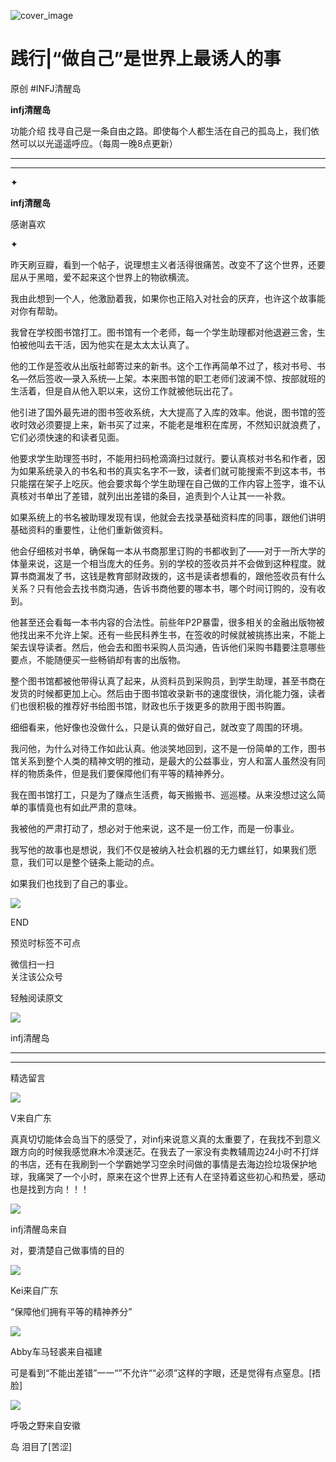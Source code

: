 ![cover_image](https://mmbiz.qlogo.cn/mmbiz_jpg/DZCdtia4bJxqWyYzs5sfxTMQNicXenwcjfUWAzIiaA2UXf70RKU4pIS2faoBa4zPFSt9Uel4SAsdf6NwTAtiao4f5g/0?wx_fmt=jpeg)

#  践行|“做自己”是世界上最诱人的事

原创  #INFJ清醒岛  

**infj清醒岛**



功能介绍  找寻自己是一条自由之路。即使每个人都生活在自己的孤岛上，我们依然可以以光遥遥呼应。（每周一晚8点更新）

__ __

__ _ _

✦

  

**infj清醒岛**

感谢喜欢

✦

  

  

昨天刷豆瓣，看到一个帖子，说理想主义者活得很痛苦。改变不了这个世界，还要屈从于黑暗，爱不起来这个世界上的物欲横流。

我由此想到一个人，他激励着我，如果你也正陷入对社会的厌弃，也许这个故事能对你有帮助。

我曾在学校图书馆打工。图书馆有一个老师，每一个学生助理都对他退避三舍，生怕被他叫去干活，因为他实在是太太太认真了。

他的工作是签收从出版社邮寄过来的新书。这个工作再简单不过了，核对书号、书名—然后签收—录入系统—上架。本来图书馆的职工老师们波澜不惊、按部就班的生活着，但是自从他入职以来，这份工作就被他玩出花了。

他引进了国外最先进的图书签收系统，大大提高了入库的效率。他说，图书馆的签收时效必须要提上来，新书买了过来，不能老是堆积在库房，不然知识就浪费了，它们必须快速的和读者见面。

他要求学生助理签书时，不能用扫码枪滴滴扫过就行。要认真核对书名和作者，因为如果系统录入的书名和书的真实名字不一致，读者们就可能搜索不到这本书，书只能摆在架子上吃灰。他会要求每个学生助理在自己做的工作内容上签字，谁不认真核对书单出了差错，就列出出差错的条目，追责到个人让其一一补救。

如果系统上的书名被助理发现有误，他就会去找录基础资料库的同事，跟他们讲明基础资料的重要性，让他们重新做资料。

他会仔细核对书单，确保每一本从书商那里订购的书都收到了——对于一所大学的体量来说，这是一个相当庞大的任务。别的学校的签收员并不会做到这种程度。就算书商漏发了书，这钱是教育部财政拨的，这书是读者想看的，跟他签收员有什么关系？只有他会去找书商沟通，告诉书商他要的哪本书，哪个时间订购的，没有收到。

他甚至还会看每一本书内容的合法性。前些年P2P暴雷，很多相关的金融出版物被他找出来不允许上架。还有一些民科养生书，在签收的时候就被挑拣出来，不能上架去误导读者。然后，他会去和图书采购人员沟通，告诉他们采购书籍要注意哪些要点，不能随便买一些畅销却有害的出版物。

整个图书馆都被他带得认真了起来，从资料员到采购员，到学生助理，甚至书商在发货的时候都更加上心。然后由于图书馆收录新书的速度很快，消化能力强，读者们也很积极的推荐好书给图书馆，财政也乐于拨更多的款用于图书购置。

细细看来，他好像也没做什么，只是认真的做好自己，就改变了周围的环境。

我问他，为什么对待工作如此认真。他淡笑地回到，这不是一份简单的工作，图书馆关系到整个人类的精神文明的推动，是最大的公益事业，穷人和富人虽然没有同样的物质条件，但是我们要保障他们有平等的精神养分。

我在图书馆打工，只是为了赚点生活费，每天搬搬书、巡巡楼。从来没想过这么简单的事情竟也有如此严肃的意味。

我被他的严肃打动了，想必对于他来说，这不是一份工作，而是一份事业。

我写他的故事也是想说，我们不仅是被纳入社会机器的无力螺丝钉，如果我们愿意，我们可以是整个链条上能动的点。

如果我们也找到了自己的事业。

  

![](https://mmbiz.qpic.cn/mmbiz_gif/7FiadXCUBpqt43ySAFleQonQAWQDMwvCPOiaiaFlUYSG8ibicVqc4d5rBa4niaAWr9DmauJ43FCich2gaNDU6PiaKZQf6w/640?wx_fmt=gif)

END  

预览时标签不可点

微信扫一扫  
关注该公众号



轻触阅读原文

![](http://mmbiz.qpic.cn/mmbiz_png/DZCdtia4bJxpcRrqEcIicNn7icChObS1Eqm6u2hlN1LGAHvlMHZg6O2a3A47KdeC6IqvVTuryNZQpDFQ1LX3JvT9w/0?wx_fmt=png)

infj清醒岛







****



****





精选留言

![](http://mmsns.qpic.cn/mmsns/iaxNB5XaibCeLTYWIUGCYm7cS1kFxTx4ibUSEBZJ6VnOdXPDItJ9PaGRg/0)

V来自广东

真真切切能体会岛当下的感受了，对infj来说意义真的太重要了，在我找不到意义跟方向的时候我感觉麻木冷漠迷茫。在我去了一家没有卖教辅周边24小时不打烊的书店，还有在我刷到一个学霸她学习空余时间做的事情是去海边捡垃圾保护地球，我痛哭了一个小时，原来在这个世界上还有人在坚持着这些初心和热爱，感动也是找到方向！！！

![](http://wx.qlogo.cn/mmhead/Q3auHgzwzM4icoibBPppWkMrbLG1lB8KhWHaiaiabBib87BTTdVQC8Cyacg/64)

infj清醒岛来自

对，要清楚自己做事情的目的

![](http://mmsns.qpic.cn/mmsns/iaxNB5XaibCeLTYWIUGCYm7cS1kFxTx4ibUSEBZJ6VnOdXPDItJ9PaGRg/0)

Kei来自广东

“保障他们拥有平等的精神养分”

![](http://mmsns.qpic.cn/mmsns/iaxNB5XaibCeLTYWIUGCYm7cS1kFxTx4ibUSEBZJ6VnOdXPDItJ9PaGRg/0)

Abby车马轻裘来自福建

可是看到“不能出差错”一一“”不允许““必须”这样的字眼，还是觉得有点窒息。[捂脸]

![](http://mmsns.qpic.cn/mmsns/iaxNB5XaibCeLTYWIUGCYm7cS1kFxTx4ibUSEBZJ6VnOdXPDItJ9PaGRg/0)

呼吸之野来自安徽

岛 泪目了[苦涩]

